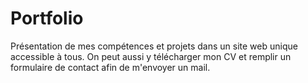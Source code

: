 # Portfolio

Présentation de mes compétences et projets dans un site web unique accessible à tous. On peut aussi y télécharger mon CV et remplir un formulaire de contact afin de m'envoyer un mail.
